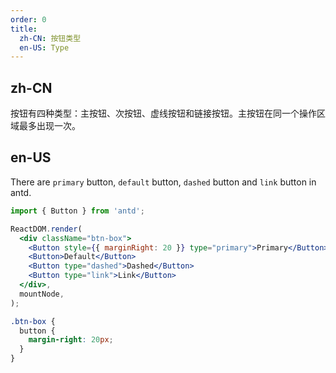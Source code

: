 ```yaml
---
order: 0
title:
  zh-CN: 按钮类型
  en-US: Type
---
```


## zh-CN

按钮有四种类型：主按钮、次按钮、虚线按钮和链接按钮。主按钮在同一个操作区域最多出现一次。

## en-US

There are `primary` button, `default` button, `dashed` button and `link` button in antd.

```jsx
import { Button } from 'antd';

ReactDOM.render(
  <div className="btn-box">
    <Button style={{ marginRight: 20 }} type="primary">Primary</Button>
    <Button>Default</Button>
    <Button type="dashed">Dashed</Button>
    <Button type="link">Link</Button>
  </div>,
  mountNode,
);
```

```css
.btn-box {
  button {
    margin-right: 20px;
  }
}
```